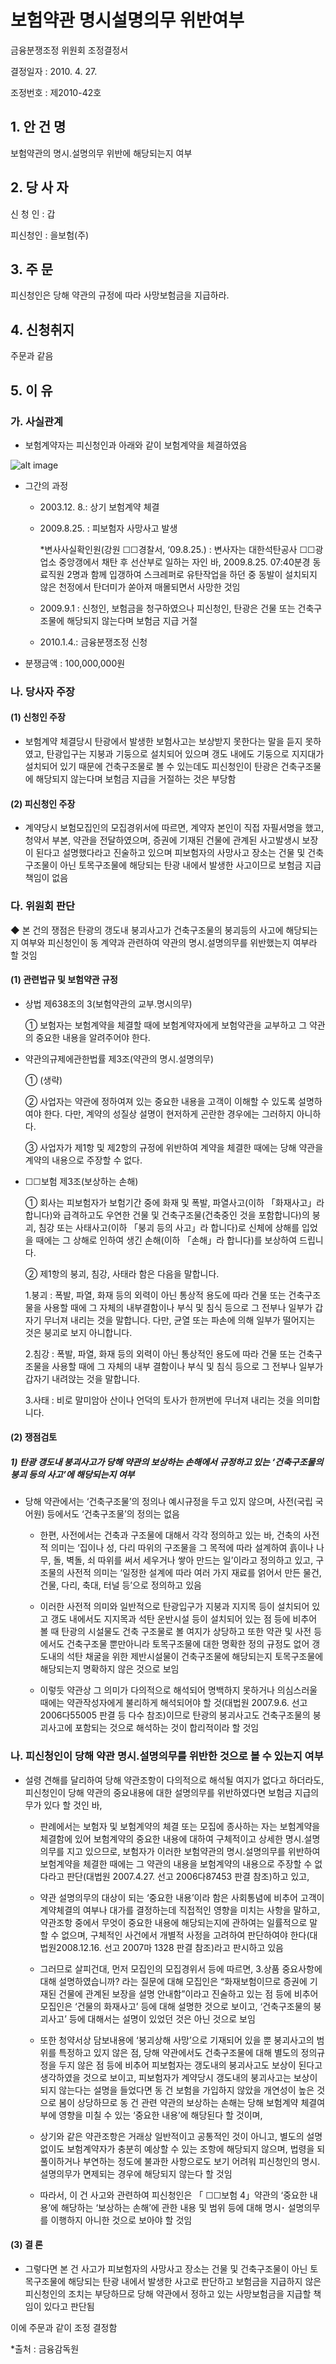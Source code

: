 # 보험약관 명시설명의무 위반여부


금융분쟁조정 위원회 조정결정서

결정일자 : 2010. 4. 27.

조정번호 : 제2010-42호

## 1. 안 건 명
보험약관의 명시․설명의무 위반에 해당되는지 여부

## 2. 당 사 자 

신 청 인  :  갑

피신청인  :  을보험(주)


## 3. 주    문

피신청인은 당해 약관의 규정에 따라 사망보험금을 지급하라.

## 4. 신청취지 

주문과 같음


## 5. 이   유 

### 가. 사실관계
 
* 보험계약자는 피신청인과 아래와 같이 보험계약을 체결하였음

![alt image](https://raw.githubusercontent.com/aijinet/bodoc-claim-contents/master/contents/images/130_1.PNG)

<!--
구 분
계약자/
피보험자
보험기간
사고일자
보장내용
☐☐보험
병
2003.12.8~
2013.12.8
2009. 8.25.
 붕괴상해사망 등
-->


* 그간의 과정

  * 2003.12. 8.: 상기 보험계약 체결

  * 2009.8.25. : 피보험자 사망사고 발생

    *변사사실확인원(강원 ☐☐경찰서, ‘09.8.25.) : 변사자는 대한석탄공사 ☐☐광업소 중앙갱에서 채탄 후 선산부로 일하는 자인 바, 2009.8.25. 07:40분경 동료직원 2명과 함께 입갱하여 스크레퍼로 유탄작업을 하던 중 동발이 설치되지 않은 천정에서 탄더미가 쏟아져 매몰되면서 사망한 것임

  * 2009.9.1 : 신청인, 보험금을 청구하였으나 피신청인, 탄광은 건물 또는 건축구조물에 해당되지 않는다며 보험금 지급 거절

  * 2010.1.4.: 금융분쟁조정 신청

 * 분쟁금액 : 100,000,000원 


### 나. 당사자 주장 

#### (1) 신청인 주장 

* 보험계약 체결당시 탄광에서 발생한 보험사고는 보상받지 못한다는 말을 듣지 못하였고, 탄광입구는 지붕과 기둥으로 설치되어 있으며 갱도 내에도 기둥으로 지지대가 설치되어 있기 때문에 건축구조물로 볼 수 있는데도 피신청인이 탄광은 건축구조물에 해당되지 않는다며 보험금 지급을 거절하는 것은 부당함
 
#### (2) 피신청인 주장

* 계약당시 보험모집인의 모집경위서에 따르면, 계약자 본인이 직접 자필서명을 했고, 청약서 부본, 약관을 전달하였으며, 증권에 기재된 건물에 관계된 사고발생시 보장이 된다고 설명했다라고 진술하고 있으며 피보험자의 사망사고 장소는 건물 및 건축구조물이 아닌 토목구조물에 해당되는 탄광 내에서 발생한 사고이므로 보험금 지급책임이 없음


### 다. 위원회 판단

◆ 본 건의 쟁점은 탄광의 갱도내 붕괴사고가 건축구조물의 붕괴등의 사고에 해당되는지 여부와 피신청인이 동 계약과 관련하여 약관의 명시․설명의무를 위반했는지 여부라 할 것임  

#### (1) 관련법규 및 보험약관 규정

* 상법 제638조의 3(보험약관의 교부․명시의무)

  ① 보험자는 보험계약을 체결할 때에 보험계약자에게 보험약관을 교부하고 그 약관의 중요한 내용을 알려주어야 한다.

* 약관의규제에관한법률 제3조(약관의 명시․설명의무)
   
  ① (생략)
  
  ② 사업자는 약관에 정하여져 있는 중요한 내용을 고객이 이해할 수 있도록 설명하여야 한다. 다만, 계약의 성질상 설명이 현저하게 곤란한 경우에는 그러하지 아니하다.
  
  ③ 사업자가 제1항 및 제2항의 규정에 위반하여 계약을 체결한 때에는 당해 약관을 계약의 내용으로 주장할 수 없다.

* ☐☐보험 제3조(보상하는 손해)

  ① 회사는 피보험자가 보험기간 중에 화재 및 폭발, 파열사고(이하 「화재사고」라 합니다)와 급격하고도 우연한 건물 및 건축구조물(건축중인 것을 포함합니다)의 붕괴, 침강 또는 사태사고(이하 「붕괴 등의 사고」라 합니다)로 신체에 상해를 입었을 때에는 그 상해로 인하여 생긴 손해(이하 「손해」라 합니다)를 보상하여 드립니다.
  
  ② 제1항의 붕괴, 침강, 사태라 함은 다음을 말합니다.
    
    1.붕괴 : 폭발, 파열, 화재 등의 외력이 아닌 통상적 용도에 따라 건물 또는 건축구조물을 사용할 때에 그 자체의 내부결함이나 부식 및 침식 등으로 그 전부나 일부가 갑자기 무너져 내리는 것을 말합니다. 다만, 균열 또는 파손에 의해 일부가 떨어지는 것은 붕괴로 보지 아니합니다.
    
    2.침강 : 폭발, 파열, 화재 등의 외력이 아닌 통상적인 용도에 따라 건물 또는 건축구조물을 사용할 때에 그 자체의 내부 결함이나 부식 및 침식 등으로 그 전부나 일부가 갑자기 내려앉는 것을 말합니다.
    
    3.사태 : 비로 말미암아 산이나 언덕의 토사가 한꺼번에 무너져 내리는 것을 의미합니다.  

#### (2) 쟁점검토  

##### 1) 탄광 갱도내 붕괴사고가 당해 약관의 보상하는 손해에서 규정하고 있는 ‘건축구조물의 붕괴 등의 사고’에 해당되는지 여부

* 당해 약관에서는 ‘건축구조물’의 정의나 예시규정을 두고 있지 않으며, 사전(국립 국어원) 등에서도 ‘건축구조물’의 정의는 없음

  * 한편, 사전에서는 건축과 구조물에 대해서 각각 정의하고 있는 바,  건축의 사전적 의미는 ‘집이나 성, 다리 따위의 구조물을 그 목적에 따라 설계하여 흙이나 나무, 돌, 벽돌, 쇠 따위를 써서 세우거나 쌓아 만드는 일’이라고 정의하고 있고, 구조물의 사전적 의미는 ‘일정한 설계에 따라 여러 가지 재료를 얽어서 만든 물건, 건물, 다리, 축대, 터널 등’으로 정의하고 있음 

   * 이러한 사전적 의미와 일반적으로 탄광입구가 지붕과 지지목 등이 설치되어 있고 갱도 내에서도 지지목과 석탄 운반시설 등이 설치되어 있는 점 등에 비추어 볼 때 탄광의 시설물도 건축 구조물로 볼 여지가 상당하고 또한 약관 및 사전 등에서도 건축구조물 뿐만아니라 토목구조물에 대한 명확한 정의 규정도 없어 갱도내의 석탄 채굴을 위한 제반시설물이 건축구조물에 해당되는지 토목구조물에 해당되는지 명확하지 않은 것으로 보임


   * 이렇듯 약관상 그 의미가 다의적으로 해석되어 명백하지 못하거나 의심스러울 때에는 약관작성자에게 불리하게 해석되어야 할 것(대법원 2007.9.6. 선고 2006다55005 판결 등 다수 참조)이므로 탄광의 붕괴사고도 건축구조물의 붕괴사고에 포함되는 것으로 해석하는 것이 합리적이라 할 것임  

 
### 나. 피신청인이 당해 약관 명시․설명의무를 위반한 것으로 볼 수 있는지 여부

* 설령 견해를 달리하여 당해 약관조항이 다의적으로 해석될 여지가 없다고 하더라도, 피신청인이 당해 약관의 중요내용에 대한 설명의무를 위반하였다면 보험금 지급의무가 있다 할 것인 바,

   * 판례에서는 보험자 및 보험계약의 체결 또는 모집에 종사하는 자는 보험계약을 체결함에 있어 보험계약의 중요한 내용에 대하여 구체적이고 상세한 명시․설명의무를 지고 있으므로, 보험자가 이러한 보험약관의 명시․설명의무를 위반하여 보험계약을 체결한 때에는 그 약관의 내용을 보험계약의 내용으로 주장할 수 없다라고 판단(대법원 2007.4.27. 선고 2006다87453 판결 참조)하고 있고, 

   * 약관 설명의무의 대상이 되는 ‘중요한 내용’이라 함은 사회통념에 비추어 고객이 계약체결의 여부나 대가를 결정하는데 직접적인 영향을 미치는 사항을 말하고, 약관조항 중에서 무엇이 중요한 내용에 해당되는지에 관하여는 일률적으로 말할 수 없으며, 구체적인 사건에서 개별적 사정을 고려하여 판단하여야 한다(대법원2008.12.16. 선고 2007마 1328 판결 참조)라고 판시하고 있음  

   * 그러므로 살피건대, 먼저 모집인의 모집경위서 등에 따르면, 3.상품 중요사항에 대해 설명하였습니까? 라는 질문에 대해 모집인은 “화재보험이므로 증권에 기재된 건물에 관계된 보장을 설명 안내함”이라고 진술하고 있는 점 등에 비추어 모집인은 ‘건물의 화재사고’ 등에 대해 설명한 것으로 보이고, ‘건축구조물의 붕괴사고’ 등에 대해서는 설명이 있었던 것은 아닌 것으로 보임


    * 또한 청약서상 담보내용에 ‘붕괴상해 사망’으로 기재되어 있을 뿐 붕괴사고의 범위를 특정하고 있지 않은 점, 당해 약관에서도 건축구조물에 대해 별도의 정의규정을 두지 않은 점 등에 비추어 피보험자는 갱도내의 붕괴사고도 보상이 된다고 생각하였을 것으로 보이고, 피보험자가 계약당시 갱도내의 붕괴사고는 보상이 되지 않는다는 설명을 들었다면 동 건 보험을 가입하지 않았을 개연성이 높은 것으로 봄이 상당하므로 동 건 관련 약관의 보상하는 손해는 당해 보험계약 체결여부에 영향을 미칠 수 있는 ‘중요한 내용’에 해당된다 할 것이며, 

   * 상기와 같은 약관조항은 거래상 일반적이고 공통적인 것이 아니고, 별도의 설명 없이도 보험계약자가 충분히 예상할 수 있는 조항에 해당되지 않으며, 법령을 되풀이하거나 부연하는 정도에 불과한 사항으로도 보기 어려워 피신청인의 명시․설명의무가 면제되는 경우에 해당되지 않는다 할 것임

   * 따라서, 이 건 사고와 관련하여 피신청인은 「 ☐☐보험 4」약관의 ‘중요한 내용’에 해당하는 ‘보상하는 손해’에 관한 내용 및 범위 등에 대해 명시･ 설명의무를 이행하지 아니한 것으로 보아야 할 것임

#### (3) 결 론   
	
* 그렇다면 본 건 사고가 피보험자의 사망사고 장소는 건물 및 건축구조물이 아닌 토목구조물에 해당되는 탄광 내에서 발생한 사고로  판단하고 보험금을 지급하지 않은 피신청인의 조치는 부당하므로 당해 약관에서 정하고 있는 사망보험금을 지급할 책임이 있다고 판단됨

이에 주문과 같이 조정 결정함 

*출처 : 금융감독원